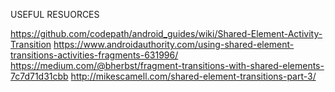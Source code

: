 USEFUL RESUORCES

https://github.com/codepath/android_guides/wiki/Shared-Element-Activity-Transition
https://www.androidauthority.com/using-shared-element-transitions-activities-fragments-631996/
https://medium.com/@bherbst/fragment-transitions-with-shared-elements-7c7d71d31cbb
http://mikescamell.com/shared-element-transitions-part-3/

